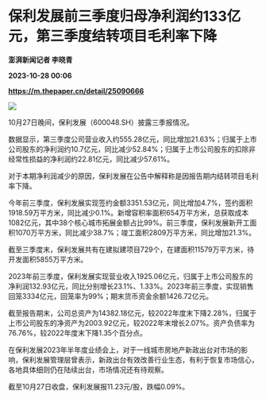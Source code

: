 # 保利发展前三季度归母净利润约133亿元，第三季度结转项目毛利率下降
**澎湃新闻记者 李晓青**

**2023-10-28 00:06**

**https://m.thepaper.cn/detail/25090666**

![](https://imagecloud.thepaper.cn/thepaper/image/275/944/311.jpg)

10月27日晚间，保利发展（600048.SH）披露三季报情况。

数据显示，第三季度公司营业收入约555.28亿元，同比增加21.63%；归属于上市公司股东的净利润约10.7亿元，同比减少52.84%；归属于上市公司股东的扣除非经常性损益的净利润约22.81亿元，同比减少57.61%。

对于本期净利润减少的原因，保利发展在公告中解释称是因报告期内结转项目毛利率下降。

今年前三季度，保利发展实现签约金额3351.53亿元，同比增加4.7%，签约面积1918.59万平方米，同比减少0.1%。新增容积率面积654万平方米，总获取成本1082亿元，其中38个核心城市拓展金额占比99%。前三季度，保利发展新开工面积1070万平方米，同比减少38.7%；竣工面积2809万平方米，同比增加21.3%。

截至三季度末，保利发展共有在建拟建项目729个，在建面积11579万平方米，待开发面积5855万平方米。

2023年前三季度，保利发展实现营业收入1925.06亿元，归属于上市公司股东的净利润132.93亿元，同比分别增长23.1%、1.33%。2023年前三季度，实现销售回笼3334亿元，回笼率为99%；期末货币资金余额1426.72亿元。

截至报告期末，公司总资产为14382.18亿元，较2022年度末下降2.28%，归属于上市公司股东的净资产为2003.92亿元，较2022年末增长2.07%。资产负债率为76.76%，较2022年度末下降1.35个百分点。

在保利发展2023年半年度业绩会上，对于一线城市房地产新政出台对市场的影响，保利发展管理层曾表示，新政出台有效改善行业生态，有利于恢复市场信心，各地具体细则仍在陆续出台，市场情况还有待观察。

截至10月27日收盘，保利发展报11.23元/股，跌幅0.09%。